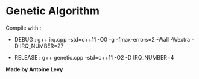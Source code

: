 # Genetic Algorithm

Compile with : 

* DEBUG : 
g++ irq.cpp -std=c++11 -O0 -g -fmax-errors=2 -Wall -Wextra -D IRQ_NUMBER=27

* RELEASE : 
g++ genetic.cpp -std=c++11 -O2 -D IRQ_NUMBER=4 

**Made by Antoine Levy**
